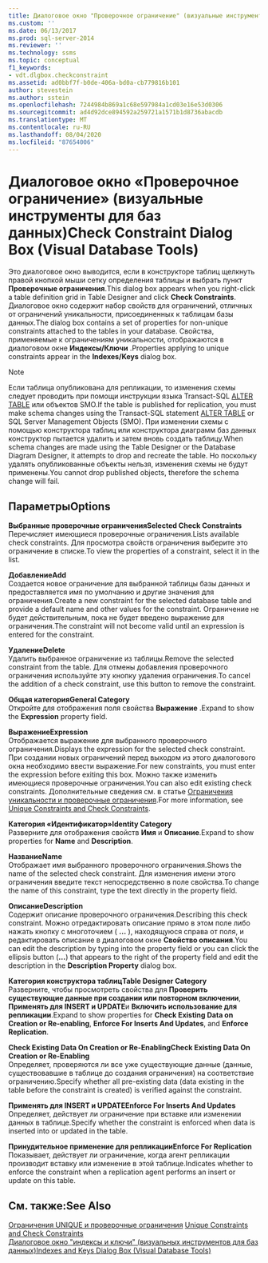```yaml
---
title: Диалоговое окно "Проверочное ограничение" (визуальные инструменты для баз данных) | Документация Майкрософт
ms.custom: ''
ms.date: 06/13/2017
ms.prod: sql-server-2014
ms.reviewer: ''
ms.technology: ssms
ms.topic: conceptual
f1_keywords:
- vdt.dlgbox.checkconstraint
ms.assetid: ad0bbf7f-b0de-406a-bd0a-cb779816b101
author: stevestein
ms.author: sstein
ms.openlocfilehash: 7244984b869a1c68e597984a1cd03e16e53d0306
ms.sourcegitcommit: ad4d92dce894592a259721a1571b1d8736abacdb
ms.translationtype: MT
ms.contentlocale: ru-RU
ms.lasthandoff: 08/04/2020
ms.locfileid: "87654006"
---
```

# <a name="check-constraint-dialog-box-visual-database-tools"></a><span data-ttu-id="feff6-102">Диалоговое окно «Проверочное ограничение» (визуальные инструменты для баз данных)</span><span class="sxs-lookup"><span data-stu-id="feff6-102">Check Constraint Dialog Box (Visual Database Tools)</span></span>
  <span data-ttu-id="feff6-103">Это диалоговое окно выводится, если в конструкторе таблиц щелкнуть правой кнопкой мыши сетку определения таблицы и выбрать пункт **Проверочные ограничения**.</span><span class="sxs-lookup"><span data-stu-id="feff6-103">This dialog box appears when you right-click a table definition grid in Table Designer and click **Check Constraints**.</span></span> <span data-ttu-id="feff6-104">Диалоговое окно содержит набор свойств для ограничений, отличных от ограничений уникальности, присоединенных к таблицам базы данных.</span><span class="sxs-lookup"><span data-stu-id="feff6-104">The dialog box contains a set of properties for non-unique constraints attached to the tables in your database.</span></span> <span data-ttu-id="feff6-105">Свойства, применяемые к ограничениям уникальности, отображаются в диалоговом окне **Индексы/Ключи** .</span><span class="sxs-lookup"><span data-stu-id="feff6-105">Properties applying to unique constraints appear in the **Indexes/Keys** dialog box.</span></span>  
  
> [!NOTE]  
>  <span data-ttu-id="feff6-106">Если таблица опубликована для репликации, то изменения схемы следует проводить при помощи инструкции языка Transact-SQL [ALTER TABLE](/sql/t-sql/statements/alter-table-transact-sql) или объектов SMO.</span><span class="sxs-lookup"><span data-stu-id="feff6-106">If the table is published for replication, you must make schema changes using the Transact-SQL statement [ALTER TABLE](/sql/t-sql/statements/alter-table-transact-sql) or SQL Server Management Objects (SMO).</span></span> <span data-ttu-id="feff6-107">При изменении схемы с помощью конструктора таблиц или конструктора диаграмм баз данных конструктор пытается удалить и затем вновь создать таблицу.</span><span class="sxs-lookup"><span data-stu-id="feff6-107">When schema changes are made using the Table Designer or the Database Diagram Designer, it attempts to drop and recreate the table.</span></span> <span data-ttu-id="feff6-108">Но поскольку удалять опубликованные объекты нельзя, изменения схемы не будут применены.</span><span class="sxs-lookup"><span data-stu-id="feff6-108">You cannot drop published objects, therefore the schema change will fail.</span></span>  
  
## <a name="options"></a><span data-ttu-id="feff6-109">Параметры</span><span class="sxs-lookup"><span data-stu-id="feff6-109">Options</span></span>  
 <span data-ttu-id="feff6-110">**Выбранные проверочные ограничения**</span><span class="sxs-lookup"><span data-stu-id="feff6-110">**Selected Check Constraints**</span></span>  
 <span data-ttu-id="feff6-111">Перечисляет имеющиеся проверочные ограничения.</span><span class="sxs-lookup"><span data-stu-id="feff6-111">Lists available check constraints.</span></span> <span data-ttu-id="feff6-112">Для просмотра свойств ограничения выберите это ограничение в списке.</span><span class="sxs-lookup"><span data-stu-id="feff6-112">To view the properties of a constraint, select it in the list.</span></span>  
  
 <span data-ttu-id="feff6-113">**Добавление**</span><span class="sxs-lookup"><span data-stu-id="feff6-113">**Add**</span></span>  
 <span data-ttu-id="feff6-114">Создается новое ограничение для выбранной таблицы базы данных и предоставляется имя по умолчанию и другие значения для ограничения.</span><span class="sxs-lookup"><span data-stu-id="feff6-114">Create a new constraint for the selected database table and provide a default name and other values for the constraint.</span></span> <span data-ttu-id="feff6-115">Ограничение не будет действительным, пока не будет введено выражение для ограничения.</span><span class="sxs-lookup"><span data-stu-id="feff6-115">The constraint will not become valid until an expression is entered for the constraint.</span></span>  
  
 <span data-ttu-id="feff6-116">**Удаление**</span><span class="sxs-lookup"><span data-stu-id="feff6-116">**Delete**</span></span>  
 <span data-ttu-id="feff6-117">Удалить выбранное ограничение из таблицы.</span><span class="sxs-lookup"><span data-stu-id="feff6-117">Remove the selected constraint from the table.</span></span> <span data-ttu-id="feff6-118">Для отмены добавления проверочного ограничения используйте эту кнопку удаления ограничения.</span><span class="sxs-lookup"><span data-stu-id="feff6-118">To cancel the addition of a check constraint, use this button to remove the constraint.</span></span>  
  
 <span data-ttu-id="feff6-119">**Общая категория**</span><span class="sxs-lookup"><span data-stu-id="feff6-119">**General Category**</span></span>  
 <span data-ttu-id="feff6-120">Откройте для отображения поля свойства **Выражение** .</span><span class="sxs-lookup"><span data-stu-id="feff6-120">Expand to show the **Expression** property field.</span></span>  
  
 <span data-ttu-id="feff6-121">**Выражение**</span><span class="sxs-lookup"><span data-stu-id="feff6-121">**Expression**</span></span>  
 <span data-ttu-id="feff6-122">Отображается выражение для выбранного проверочного ограничения.</span><span class="sxs-lookup"><span data-stu-id="feff6-122">Displays the expression for the selected check constraint.</span></span> <span data-ttu-id="feff6-123">При создании новых ограничений перед выходом из этого диалогового окна необходимо ввести выражение.</span><span class="sxs-lookup"><span data-stu-id="feff6-123">For new constraints, you must enter the expression before exiting this box.</span></span> <span data-ttu-id="feff6-124">Можно также изменить имеющиеся проверочные ограничения.</span><span class="sxs-lookup"><span data-stu-id="feff6-124">You can also edit existing check constraints.</span></span> <span data-ttu-id="feff6-125">Дополнительные сведения см. в статье [Ограничения уникальности и проверочные ограничения](../../relational-databases/tables/unique-constraints-and-check-constraints.md).</span><span class="sxs-lookup"><span data-stu-id="feff6-125">For more information, see [Unique Constraints and Check Constraints](../../relational-databases/tables/unique-constraints-and-check-constraints.md).</span></span>  
  
 <span data-ttu-id="feff6-126">**Категория «Идентификатор»**</span><span class="sxs-lookup"><span data-stu-id="feff6-126">**Identity Category**</span></span>  
 <span data-ttu-id="feff6-127">Разверните для отображения свойств **Имя** и **Описание**.</span><span class="sxs-lookup"><span data-stu-id="feff6-127">Expand to show properties for **Name** and **Description**.</span></span>  
  
 <span data-ttu-id="feff6-128">**Название**</span><span class="sxs-lookup"><span data-stu-id="feff6-128">**Name**</span></span>  
 <span data-ttu-id="feff6-129">Отображает имя выбранного проверочного ограничения.</span><span class="sxs-lookup"><span data-stu-id="feff6-129">Shows the name of the selected check constraint.</span></span> <span data-ttu-id="feff6-130">Для изменения имени этого ограничения введите текст непосредственно в поле свойства.</span><span class="sxs-lookup"><span data-stu-id="feff6-130">To change the name of this constraint, type the text directly in the property field.</span></span>  
  
 <span data-ttu-id="feff6-131">**Описание**</span><span class="sxs-lookup"><span data-stu-id="feff6-131">**Description**</span></span>  
 <span data-ttu-id="feff6-132">Содержит описание проверочного ограничения.</span><span class="sxs-lookup"><span data-stu-id="feff6-132">Describing this check constraint.</span></span> <span data-ttu-id="feff6-133">Можно отредактировать описание прямо в этом поле либо нажать кнопку с многоточием ( **...** ), находящуюся справа от поля, и редактировать описание в диалоговом окне **Свойство описания**.</span><span class="sxs-lookup"><span data-stu-id="feff6-133">You can edit the description by typing into the property field or you can click the ellipsis button (**...**) that appears to the right of the property field and edit the description in the **Description Property** dialog box.</span></span>  
  
 <span data-ttu-id="feff6-134">**Категория конструктора таблиц**</span><span class="sxs-lookup"><span data-stu-id="feff6-134">**Table Designer Category**</span></span>  
 <span data-ttu-id="feff6-135">Разверните, чтобы просмотреть свойства для **Проверить существующие данные при создании или повторном включении**, **Применять для INSERT и UPDATE**и **Включить использование для репликации**.</span><span class="sxs-lookup"><span data-stu-id="feff6-135">Expand to show properties for **Check Existing Data on Creation or Re-enabling**, **Enforce For Inserts And Updates**, and **Enforce Replication**.</span></span>  
  
 <span data-ttu-id="feff6-136">**Check Existing Data On Creation or Re-Enabling**</span><span class="sxs-lookup"><span data-stu-id="feff6-136">**Check Existing Data On Creation or Re-Enabling**</span></span>  
 <span data-ttu-id="feff6-137">Определяет, проверяются ли все уже существующие данные (данные, существовавшие в таблице до создания ограничения) на соответствие ограничению.</span><span class="sxs-lookup"><span data-stu-id="feff6-137">Specify whether all pre-existing data (data existing in the table before the constraint is created) is verified against the constraint.</span></span>  
  
 <span data-ttu-id="feff6-138">**Применять для INSERT и UPDATE**</span><span class="sxs-lookup"><span data-stu-id="feff6-138">**Enforce For Inserts And Updates**</span></span>  
 <span data-ttu-id="feff6-139">Определяет, действует ли ограничение при вставке или изменении данных в таблице.</span><span class="sxs-lookup"><span data-stu-id="feff6-139">Specify whether the constraint is enforced when data is inserted into or updated in the table.</span></span>  
  
 <span data-ttu-id="feff6-140">**Принудительное применение для репликации**</span><span class="sxs-lookup"><span data-stu-id="feff6-140">**Enforce For Replication**</span></span>  
 <span data-ttu-id="feff6-141">Показывает, действует ли ограничение, когда агент репликации производит вставку или изменение в этой таблице.</span><span class="sxs-lookup"><span data-stu-id="feff6-141">Indicates whether to enforce the constraint when a replication agent performs an insert or update on this table.</span></span>  
  
## <a name="see-also"></a><span data-ttu-id="feff6-142">См. также:</span><span class="sxs-lookup"><span data-stu-id="feff6-142">See Also</span></span>  
 <span data-ttu-id="feff6-143">[Ограничения UNIQUE и проверочные ограничения](../../relational-databases/tables/unique-constraints-and-check-constraints.md) </span><span class="sxs-lookup"><span data-stu-id="feff6-143">[Unique Constraints and Check Constraints](../../relational-databases/tables/unique-constraints-and-check-constraints.md) </span></span>  
 [<span data-ttu-id="feff6-144">Диалоговое окно "индексы и ключи" &#40;визуальных инструментов для баз данных&#41;</span><span class="sxs-lookup"><span data-stu-id="feff6-144">Indexes and Keys Dialog Box &#40;Visual Database Tools&#41;</span></span>](visual-database-tools.md)  
  
  
